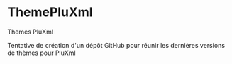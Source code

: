 ThemePluXml
===========

Themes PluXml

Tentative de création d'un dépôt GitHub pour réunir les dernières versions de thèmes pour PluXml